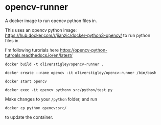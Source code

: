 # opencv-runner
A docker image to run opencv python files in.

This uses an opencv python image: https://hub.docker.com/r/jjanzic/docker-python3-opencv/ to run python files in.  

I'm following turorials here https://opencv-python-tutroals.readthedocs.io/en/latest/

`docker build -t oliverstigley/opencv-runner .`

`docker create --name opencv -it oliverstigley/opencv-runner /bin/bash`

`docker start opencv`

`docker exec -it opencv pythonn src/python/test.py`

Make changes to your `/python` folder, and run

`docker cp python opencv:src/`

to update the container.
